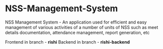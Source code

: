 # NSS-Management-System
NSS Management System - An application used for efficient and easy management of various activities of a number of units of NSS such as meet details documentation, attendance management, report generation, etc

Frontend in branch - **rishi**
Backend in branch - **rishi-backend**

